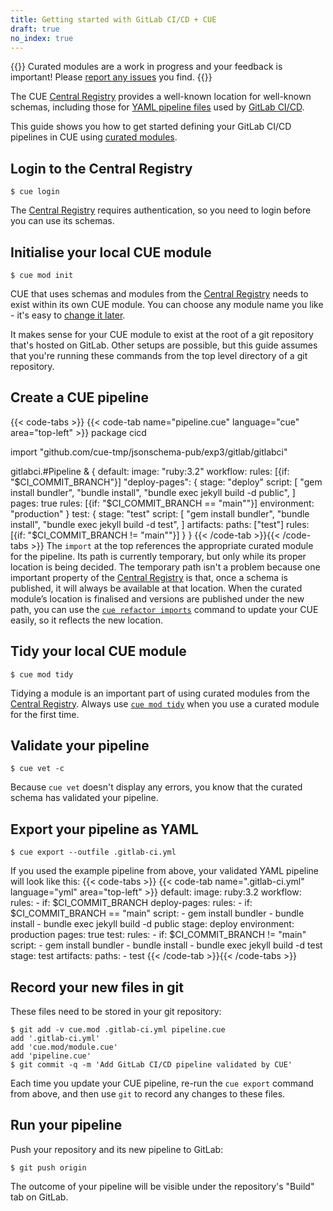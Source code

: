 ```yaml
---
title: Getting started with GitLab CI/CD + CUE
draft: true
no_index: true
---
```


{{<info>}}
Curated modules are a work in progress and your feedback is important!
Please [report any issues]({{<report-issue-url>}}) you find.
{{</info>}}

The CUE
[Central Registry](https://registry.cue.works/)
provides a well-known location for well-known schemas, including those for
[YAML pipeline files](https://docs.gitlab.com/ci/yaml/)
used by [GitLab CI/CD](https://about.gitlab.com/solutions/continuous-integration/).

This guide shows you how to get started defining your GitLab CI/CD pipelines in CUE using
[curated modules]({{<relref"curated-modules-faq">}}).

## Login to the Central Registry
```text { title="TERMINAL" type="terminal" codeToCopy="Y3VlIGxvZ2lu" }
$ cue login
```
The
[Central Registry](https://registry.cue.works)
requires authentication, so you need to login before you can use its schemas.

## Initialise your local CUE module
```text { title="TERMINAL" type="terminal" codeToCopy="Y3VlIG1vZCBpbml0" }
$ cue mod init
```
CUE that uses schemas and modules from the
[Central Registry](https://registry.cue.works)
needs to exist
within its own CUE module. You can choose any module name you like - it's easy to
[change it later]({{<relref"docs/reference/command/cue-help-mod-rename">}}).

It makes sense for your CUE module to exist at the root of a git repository
that's hosted on GitLab. Other setups are possible, but this guide assumes that
you're running these commands from the top level directory of a git repository.

## Create a CUE pipeline
{{< code-tabs >}}
{{< code-tab name="pipeline.cue" language="cue" area="top-left" >}}
package cicd

import "github.com/cue-tmp/jsonschema-pub/exp3/gitlab/gitlabci"

gitlabci.#Pipeline & {
	default: image: "ruby:3.2"
	workflow: rules: [{if: "$CI_COMMIT_BRANCH"}]
	"deploy-pages": {
		stage: "deploy"
		script: [
			"gem install bundler",
			"bundle install",
			"bundle exec jekyll build -d public",
		]
		pages: true
		rules: [{if: "$CI_COMMIT_BRANCH == \"main\""}]
		environment: "production"
	}
	test: {
		stage: "test"
		script: [
			"gem install bundler",
			"bundle install",
			"bundle exec jekyll build -d test",
		]
		artifacts: paths: ["test"]
		rules: [{if: "$CI_COMMIT_BRANCH != \"main\""}]
	}
}
{{< /code-tab >}}{{< /code-tabs >}}
The `import` at the top references the appropriate curated module for the pipeline.
Its path is currently temporary, but only while its proper location is being decided.
The temporary path isn't a problem because one important property of the
[Central Registry](https://registry.cue.works)
is that, once a schema is published, it will always be
available at that location.
When the curated module’s location is finalised and versions are published
under the new path, you can use the
[`cue refactor imports`]({{<relref"docs/reference/command/cue-help-refactor-imports">}})
command to update your CUE easily, so it reflects the new location.

## Tidy your local CUE module
```text { title="TERMINAL" type="terminal" codeToCopy="Y3VlIG1vZCB0aWR5" }
$ cue mod tidy
```
Tidying a module is an important part of using curated modules from the
[Central Registry](https://registry.cue.works).
Always use
[`cue mod tidy`]({{<relref"docs/reference/command/cue-help-mod-tidy">}})
when you use a curated module for the first time.

## Validate your pipeline
```text { title="TERMINAL" type="terminal" codeToCopy="Y3VlIHZldCAtYw==" }
$ cue vet -c
```
Because `cue vet` doesn't display any errors, you know that the curated schema has validated your pipeline.

## Export your pipeline as YAML
```text { title="TERMINAL" type="terminal" codeToCopy="Y3VlIGV4cG9ydCAtLW91dGZpbGUgLmdpdGxhYi1jaS55bWw=" }
$ cue export --outfile .gitlab-ci.yml
```
If you used the example pipeline from above, your validated YAML pipeline will look like this:
{{< code-tabs >}}
{{< code-tab name=".gitlab-ci.yml" language="yml" area="top-left" >}}
default:
  image: ruby:3.2
workflow:
  rules:
    - if: $CI_COMMIT_BRANCH
deploy-pages:
  rules:
    - if: $CI_COMMIT_BRANCH == "main"
  script:
    - gem install bundler
    - bundle install
    - bundle exec jekyll build -d public
  stage: deploy
  environment: production
  pages: true
test:
  rules:
    - if: $CI_COMMIT_BRANCH != "main"
  script:
    - gem install bundler
    - bundle install
    - bundle exec jekyll build -d test
  stage: test
  artifacts:
    paths:
      - test
{{< /code-tab >}}{{< /code-tabs >}}
## Record your new files in git
These files need to be stored in your git repository:
```text { title="TERMINAL" type="terminal" codeToCopy="Z2l0IGFkZCAtdiBjdWUubW9kIC5naXRsYWItY2kueW1sIHBpcGVsaW5lLmN1ZQpnaXQgY29tbWl0IC1xIC1tICdBZGQgR2l0TGFiIENJL0NEIHBpcGVsaW5lIHZhbGlkYXRlZCBieSBDVUUn" }
$ git add -v cue.mod .gitlab-ci.yml pipeline.cue
add '.gitlab-ci.yml'
add 'cue.mod/module.cue'
add 'pipeline.cue'
$ git commit -q -m 'Add GitLab CI/CD pipeline validated by CUE'
```
Each time you update your CUE pipeline, re-run the `cue export` command from
above, and then use `git` to record any changes to these files.

## Run your pipeline
Push your repository and its new pipeline to GitLab:
```text { title="TERMINAL" type="terminal" codeToCopy="Z2l0IHB1c2ggb3JpZ2lu" }
$ git push origin
```
The outcome of your pipeline will be visible under the repository's "Build" tab on GitLab.
